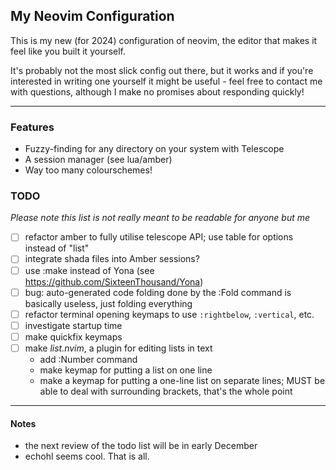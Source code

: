 ## My Neovim Configuration

This is my new (for 2024) configuration of neovim, the editor that makes it 
feel like you built it yourself.

It's probably not the most slick config out there, but it works and if you're
interested in writing one yourself it might be useful - feel free to contact
me with questions, although I make no promises about responding quickly!

---

### Features

- Fuzzy-finding for any directory on your system with Telescope
- A session manager (see lua/amber)
- Way too many colourschemes!


### TODO

*Please note this list is not really meant to be readable for anyone but me*
- [ ] refactor amber to fully utilise telescope API; use table for options 
  instead of "list"
- [ ] integrate shada files into Amber sessions?
- [ ] use :make instead of Yona (see 
  <https://github.com/SixteenThousand/Yona>)
- [ ] bug: auto-generated code folding done by the :Fold command is 
  basically useless, just folding everything
- [ ] refactor terminal opening keymaps to use `:rightbelow`, `:vertical`, 
  etc.
- [ ] investigate startup time
- [ ] make quickfix keymaps
- [ ] make *list.nvim*, a plugin for editing lists in text
    - add :Number command
    - make keymap for putting a list on one line
    - make a keymap for putting a one-line list on separate lines; MUST be 
      able to deal with surrounding brackets, that's the whole point

---

#### Notes

- the next review of the todo list will be in early December
- echohl seems cool. That is all.
